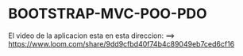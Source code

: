 # BOOTSTRAP-MVC-POO-PDO

El video de la aplicacion esta en esta  direccion: ==>  https://www.loom.com/share/9dd9cfbd40f74b4c89049eb7ced6cf16